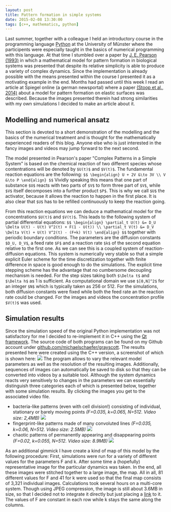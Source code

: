 ```yaml
---
layout: post
title: Pattern formation in simple systems
date: 2015-02-08 13:30:00
tags: [c++, mathematics, python]
---
```


Last summer, together with a colleague I held an introductory course in the programming language [Python][python] at the University of Münster where the participents were especially taught in the basics of numerical programming with this language. At that time I stumbled over a paper by [J. E. Pearson (1993)][pearson93] in which a mathematical model for pattern formation in biological systems was presented that despite its relative simplicity is able to produce a variety of complex dynamics. Since the implementation is already possible with the means presented within the course I presented it as a motivating example in the end. Months had passed until this week I read an article at Spiegel online (a german newsportal) where a paper [(Stoop et al., 2014)][stoop14] about a model for pattern formation on elastic surfaces was described. Because the images presented therein had strong similarities with my own simulations I decided to make an article about it.

## Modelling and numerical ansatz

This section is devoted to a short demonstration of the modelling and the basics of the numerical treatment and is thought for the mathematically experienced readers of this blog. Anyone else who is just interested in the fancy images and videos may jump forward to the next second.

The model presented in Pearson's paper &quot;Complex Patterns in a Simple System&quot; is based on the chemical reaction of two different species whose contentrations will be denoted by `$U(t)$` and `$V(t)$`. The fundamental reaction equations are the following:
`$$
	\begin{align}
		U + 2V &\to 3V \\
			V &\to P
	\end{align}
$$`
Vividly speaking this means that one part of substance `$U$` reacts with two parts of `$V$` to form three part of `$V$`, while `$V$` itself decomposes into a further product `$P$`. This is why we call `$U$` the activator, because it allows the reaction to happen in the first place. It is also clear that `$U$` has to be refilled continuously to keep the reaction going.

From this reaction equations we can deduce a mathematical model for the concentrations `$U(t)$` and `$V(t)$`. This leads to the following system of partial differential equations:
`$$
	\begin{align}
		\partial_t U(t) &= D_U \Delta U(t) - U(t) V^2(t) + F(1 - U(t)) \\
		\partial_t V(t) &= D_V \Delta V(t) + U(t) V^2(t) - (F+k) V(t)
	\end{align}
$$`
together with periodic boundary conditions. The parameters are the diffusion constants `$D_U, D_V$`, a feed rate `$F$` and a reaction rate `$k$` of the second equation relative to the first one. As we can see this is a coupled system of reaction-diffusion equations. This system is numerically very stable so that a simple explicit Euler scheme for the time discretization together with finite difference in space is good enough to do the simulations. The explicit time stepping scheme has the advantage that no cumbersome decoupling mechanism is needed. For the step sizes taking both `$\Delta t$` and `$\Delta h$` as 1 is sufficient. As computational domain we use `$[0,N]^2$` for an integer `$N$` which is typically taken as 256 or 512. For the simulations, both diffusion constants were fixed while both the feed rate an the reaction rate could be changed. For the images and videos the concentration profile `$V(t)$` was used.

## Simulation results

Since the simulation speed of the original Python implementation was not satisfactory for me I decided to re-implement it in C++ using the [Qt framework][qt]. The source code of both programs can be found on my Github account under [github.com/michaelschaefer/grayscott][github]. The results presented here were created using the C++ version, a screenshot of which is shown here:
![][grayscottgui]
The program allows to vary the relevant model parameters as well as the resolution of the resulting images. Additionally, sequences of images can automatically be saved to disk so that they can be converted into videos by a suitable tool. Although the system dynamics reacts very sensitively to changes in the parameters we can essentially distinguish three categories each of which is presented below, together with some simulation results. By clicking the images you get to the associated video file.

* bacteria-like patterns (even with cell division!) consisting of individual, stationary or barely moving points *(F=0.035, k=0.065, N=512. Video size: 2,4MB)* [![][bacteria_img]][bacteria_vid]
* fingerprint-like patterns made of many convoluted lines *(F=0.035, k=0.06, N=512. Video size: 2.5MB)* [![][fingerprint_img]][fingerprint_vid]
* chaotic patterns of permanently appearing and disappearing points *(F=0.02, k=0.055, N=512. Video size: 8.9MB)* [![][unstable_img]][unstable_vid]

As an additional gimmick I have create a kind of map of this model by the following procedure: First, simulations were run for a variety of different values for the parameters F and k. After some time a (hopefully) representative image for the particular dynamics was taken. In the end, all these images were stitched together to a large image, the map. All in all, 81 different values for F and 41 for k were used so that the final map consists of 3,321 individual images. Calculations took several hours on a multi-core system. Though using JPEG compression, the image is still about 3.6MB in size, so that I decided not to integrate it directly but just placing a [link][parametermap] to it. The values of F are constant in each row while k stays the same along the columns.

[bacteria_img]: /media/images/grayscott/bacteria.png
[bacteria_vid]: /media/videos/grayscott/bacteria.mp4
[fingerprint_img]: /media/images/grayscott/fingerprint.png
[fingerprint_vid]: /media/videos/grayscott/fingerprint.mp4
[unstable_img]: /media/images/grayscott/unstable.png
[unstable_vid]: /media/videos/grayscott/unstable.mp4
[github]: https://github.com/michaelschaefer/grayscott
[grayscottgui]: /media/images/grayscott/grayscottgui_en.png
[parametermap]: /media/images/grayscott/parametermap.jpg
[pearson93]: http://www.sciencemag.org/content/261/5118/189
[python]: http://www.python.org
[qt]: http://www.qt-project.org
[stoop14]: http://www.nature.com/nmat/journal/vaop/ncurrent/full/nmat4202.html
